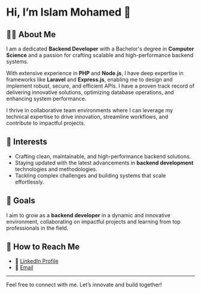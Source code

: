 # Hi, I’m Islam Mohamed 👋

## 👨‍💻 About Me
I am a dedicated **Backend Developer** with a Bachelor's degree in **Computer Science** and a passion for crafting scalable and high-performance backend systems.  

With extensive experience in **PHP** and **Node.js**, I have deep expertise in frameworks like **Laravel** and **Express.js**, enabling me to design and implement robust, secure, and efficient APIs. I have a proven track record of delivering innovative solutions, optimizing database operations, and enhancing system performance.  

I thrive in collaborative team environments where I can leverage my technical expertise to drive innovation, streamline workflows, and contribute to impactful projects.

## 🚀 Interests
- Crafting clean, maintainable, and high-performance backend solutions.  
- Staying updated with the latest advancements in **backend development** technologies and methodologies.  
- Tackling complex challenges and building systems that scale effortlessly.

## 🌟 Goals
I aim to grow as a **backend developer** in a dynamic and innovative environment, collaborating on impactful projects and learning from top professionals in the field.

## 🔗 How to Reach Me
- 💼 [LinkedIn Profile](https://www.linkedin.com/in/eng-islammohhafez)  
- 📧 [Email](islam.mohhafez@gmail.com)  

---

Feel free to connect with me. Let’s innovate and build together!
